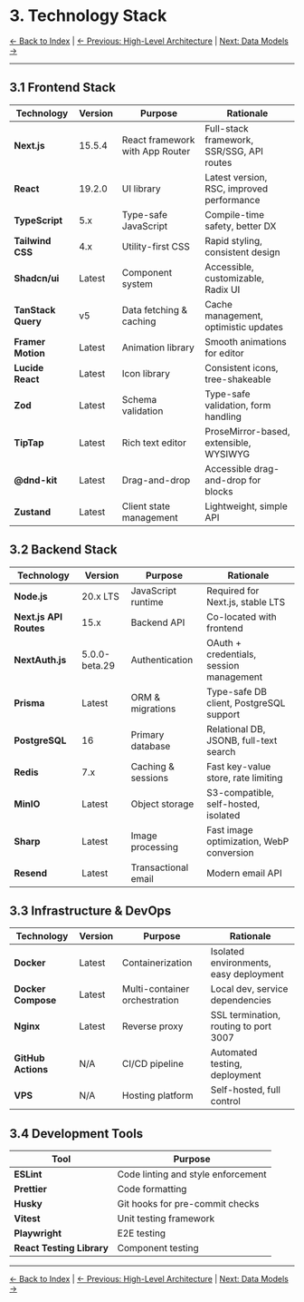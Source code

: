# 3. Technology Stack

[← Back to Index](index.md) | [← Previous: High-Level Architecture](02-high-level-architecture.md) | [Next: Data Models →](04-data-models.md)

---

## 3.1 Frontend Stack

| Technology         | Version | Purpose                         | Rationale                                 |
| ------------------ | ------- | ------------------------------- | ----------------------------------------- |
| **Next.js**        | 15.5.4  | React framework with App Router | Full-stack framework, SSR/SSG, API routes |
| **React**          | 19.2.0  | UI library                      | Latest version, RSC, improved performance |
| **TypeScript**     | 5.x     | Type-safe JavaScript            | Compile-time safety, better DX            |
| **Tailwind CSS**   | 4.x     | Utility-first CSS               | Rapid styling, consistent design          |
| **Shadcn/ui**      | Latest  | Component system                | Accessible, customizable, Radix UI        |
| **TanStack Query** | v5      | Data fetching & caching         | Cache management, optimistic updates      |
| **Framer Motion**  | Latest  | Animation library               | Smooth animations for editor              |
| **Lucide React**   | Latest  | Icon library                    | Consistent icons, tree-shakeable          |
| **Zod**            | Latest  | Schema validation               | Type-safe validation, form handling       |
| **TipTap**         | Latest  | Rich text editor                | ProseMirror-based, extensible, WYSIWYG    |
| **@dnd-kit**       | Latest  | Drag-and-drop                   | Accessible drag-and-drop for blocks       |
| **Zustand**        | Latest  | Client state management         | Lightweight, simple API                   |

## 3.2 Backend Stack

| Technology             | Version       | Purpose             | Rationale                                |
| ---------------------- | ------------- | ------------------- | ---------------------------------------- |
| **Node.js**            | 20.x LTS      | JavaScript runtime  | Required for Next.js, stable LTS         |
| **Next.js API Routes** | 15.x          | Backend API         | Co-located with frontend                 |
| **NextAuth.js**        | 5.0.0-beta.29 | Authentication      | OAuth + credentials, session management  |
| **Prisma**             | Latest        | ORM & migrations    | Type-safe DB client, PostgreSQL support  |
| **PostgreSQL**         | 16            | Primary database    | Relational DB, JSONB, full-text search   |
| **Redis**              | 7.x           | Caching & sessions  | Fast key-value store, rate limiting      |
| **MinIO**              | Latest        | Object storage      | S3-compatible, self-hosted, isolated     |
| **Sharp**              | Latest        | Image processing    | Fast image optimization, WebP conversion |
| **Resend**             | Latest        | Transactional email | Modern email API                         |

## 3.3 Infrastructure & DevOps

| Technology         | Version | Purpose                       | Rationale                              |
| ------------------ | ------- | ----------------------------- | -------------------------------------- |
| **Docker**         | Latest  | Containerization              | Isolated environments, easy deployment |
| **Docker Compose** | Latest  | Multi-container orchestration | Local dev, service dependencies        |
| **Nginx**          | Latest  | Reverse proxy                 | SSL termination, routing to port 3007  |
| **GitHub Actions** | N/A     | CI/CD pipeline                | Automated testing, deployment          |
| **VPS**            | N/A     | Hosting platform              | Self-hosted, full control              |

## 3.4 Development Tools

| Tool                      | Purpose                            |
| ------------------------- | ---------------------------------- |
| **ESLint**                | Code linting and style enforcement |
| **Prettier**              | Code formatting                    |
| **Husky**                 | Git hooks for pre-commit checks    |
| **Vitest**                | Unit testing framework             |
| **Playwright**            | E2E testing                        |
| **React Testing Library** | Component testing                  |

---

[← Back to Index](index.md) | [← Previous: High-Level Architecture](02-high-level-architecture.md) | [Next: Data Models →](04-data-models.md)
